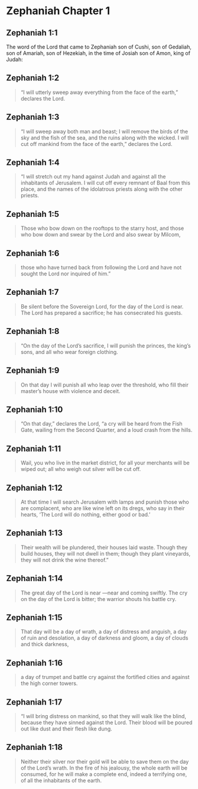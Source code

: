# Zephaniah Chapter 1

## Zephaniah 1:1

The word of the Lord that came to Zephaniah son of Cushi, son of Gedaliah, son of Amariah, son of Hezekiah, in the time of Josiah son of Amon, king of Judah:

## Zephaniah 1:2

> “I will utterly sweep away everything
> from the face of the earth,” declares the Lord.

## Zephaniah 1:3

> “I will sweep away both man and beast;
> I will remove the birds of the sky
> and the fish of the sea,
> and the ruins along with the wicked.
> I will cut off mankind from the face of the earth,” declares the Lord.

## Zephaniah 1:4

> “I will stretch out my hand against Judah
> and against all the inhabitants of Jerusalem.
> I will cut off every remnant of Baal from this place,
> and the names of the idolatrous priests along with the other priests.

## Zephaniah 1:5

> Those who bow down on the rooftops to the starry host,
> and those who bow down and swear by the Lord and also swear by Milcom,

## Zephaniah 1:6

> those who have turned back from following the Lord
> and have not sought the Lord nor inquired of him.”

## Zephaniah 1:7

> Be silent before the Sovereign Lord,
> for the day of the Lord is near.
> The Lord has prepared a sacrifice;
> he has consecrated his guests.

## Zephaniah 1:8

> “On the day of the Lord’s sacrifice,
> I will punish the princes, the king’s sons,
> and all who wear foreign clothing.

## Zephaniah 1:9

> On that day I will punish all who leap over the threshold,
> who fill their master’s house with violence and deceit.

## Zephaniah 1:10

> “On that day,” declares the Lord,
> “a cry will be heard from the Fish Gate,
> wailing from the Second Quarter,
> and a loud crash from the hills.

## Zephaniah 1:11

> Wail, you who live in the market district,
> for all your merchants will be wiped out;
> all who weigh out silver will be cut off.

## Zephaniah 1:12

> At that time I will search Jerusalem with lamps
> and punish those who are complacent,
> who are like wine left on its dregs,
> who say in their hearts,
> ‘The Lord will do nothing, either good or bad.’

## Zephaniah 1:13

> Their wealth will be plundered,
> their houses laid waste.
> Though they build houses, they will not dwell in them;
> though they plant vineyards, they will not drink the wine thereof.”

## Zephaniah 1:14

> The great day of the Lord is near
> —near and coming swiftly.
> The cry on the day of the Lord is bitter;
> the warrior shouts his battle cry.

## Zephaniah 1:15

> That day will be a day of wrath,
> a day of distress and anguish,
> a day of ruin and desolation,
> a day of darkness and gloom,
> a day of clouds and thick darkness,

## Zephaniah 1:16

> a day of trumpet and battle cry
> against the fortified cities
> and against the high corner towers.

## Zephaniah 1:17

> “I will bring distress on mankind,
> so that they will walk like the blind,
> because they have sinned against the Lord.
> Their blood will be poured out like dust
> and their flesh like dung.

## Zephaniah 1:18

> Neither their silver nor their gold
> will be able to save them
> on the day of the Lord’s wrath.
> In the fire of his jealousy,
> the whole earth will be consumed,
> for he will make a complete end,
> indeed a terrifying one,
> of all the inhabitants of the earth.
